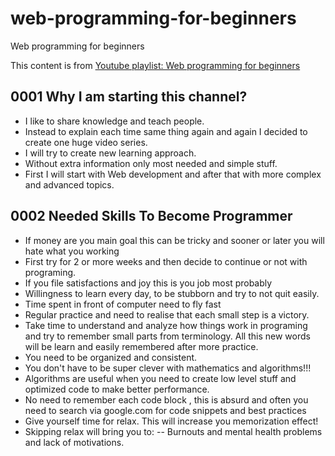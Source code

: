 # web-programming-for-beginners
Web programming for beginners

This content is from [Youtube playlist: Web programming for beginners](https://www.youtube.com/playlist?list=PLhcUtm28eAdWbbwB-r5v1Wl0kiTaSXVUr)

## 0001 Why I am starting this channel?

- I like to share knowledge and teach people.
- Instead to explain each time same thing again and again I decided to create one huge video series.
- I will try to create new learning approach.
- Without extra information only most needed and simple stuff.
- First I will start with Web development and after that with more complex and advanced topics.

## 0002 Needed Skills To Become Programmer 
- If money are you main goal this can be tricky and sooner or later you will hate what you working
- First try for 2 or more weeks and then decide to continue or not with programing.
- If you file satisfactions and joy this is you job most probably
- Willingness to learn every day, to be stubborn and try to not quit easily.
- Time spent in front of computer need to fly fast
- Regular practice and need to realise that each small step is a victory.
- Take time to understand and analyze how things work in programing and try to remember small parts from terminology. 
All this new words will be learn and easily remembered after more practice.
- You need to be organized and consistent.
- You don't have to be super clever with mathematics and algorithms!!!
- Algorithms are useful when you need to create low level stuff and optimized code to make better performance.
- No need to remember each code block , this is absurd and often you need to search via google.com for code snippets and best practices
- Give yourself time for relax. This will increase you memorization effect!
- Skipping relax will bring you to: 
-- Burnouts and mental health problems and lack of motivations.
